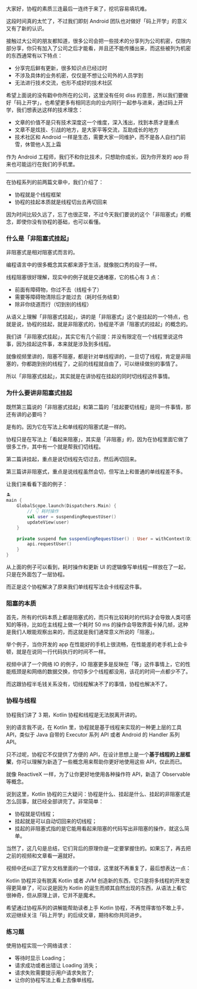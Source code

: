 大家好，协程的素质三连最后一连终于来了，挖坑容易填坑难。

这段时间真的太忙了，不过我们即刻 Android 团队也对做好「码上开学」的意义又有了新的认识。

接触过大公司的朋友都知道，很多公司会把一些技术的分享列为公司机密，仅限内部分享，你只有加入了公司之后才能看，并且还不能传播出来，而这些被列为机密的东西通常有以下特点：

- 分享完后鲜有更新，很多知识点已经过时
- 不涉及具体的业务机密，仅仅是不想让公司外的人员学到
- 无法进行技术交流，也形不成好的技术社区

希望上面说的没有戳中你所在的公司，这里没有任何 diss 的意思，所以我们要做好「码上开学」，也希望更多有相同志向的业内同行一起参与进来，通过码上开学，我们想表达这样的技术理念：

- 文章的价值不是只有技术深度这一个维度，深入浅出，找到本质才是重点
- 文章不是炫技、引战的地方，是大家平等交流，互助成长的地方
- 技术社区和 Android 一样是生态，需要大家一同维护，而不是各人自扫门前雪，休管他人瓦上霜

作为 Android 工程师，我们不和你比技术，只想助你成长，因为你开发的 app 将来也可能运行在我们的手机里。

---

在协程系列的前两篇文章中，我们介绍了：

* 协程就是个线程框架
* 协程的挂起本质就是线程切出去再切回来

因为时间比较久远了，忘了也很正常，不过今天我们要说的这个「非阻塞式」的概念，即使你没有协程的基础，也可以看懂。

### 什么是「非阻塞式挂起」

非阻塞式是相对阻塞式而言的。

编程语言中的很多概念其实都来源于生活，就像脱口秀的段子一样。

线程阻塞很好理解，现实中的例子就是交通堵塞，它的核心有 3 点：

- 前面有障碍物，你过不去（线程卡了）
- 需要等障碍物清除后才能过去（耗时任务结束）
- 除非你绕道而行（切到别的线程）

从语义上理解「非阻塞式挂起」，讲的是「非阻塞式」这个是挂起的一个特点，也就是说，协程的挂起，就是非阻塞式的，协程是不讲「阻塞式的挂起」的概念的。

我们讲「非阻塞式挂起」，其实它有几个前提：并没有限定在一个线程里说这件事，因为挂起这件事，本来就是涉及到多线程。

就像视频里讲的，阻塞不阻塞，都是针对单线程讲的，一旦切了线程，肯定是非阻塞的，你都跑到别的线程了，之前的线程就自由了，可以继续做别的事情了。

所以「非阻塞式挂起」，其实就是在讲协程在挂起的同时切线程这件事情。

### 为什么要讲非阻塞式挂起

既然第三篇说的「非阻塞式挂起」和第二篇的「挂起要切线程」是同一件事情，那还有讲的必要吗？

是有的。因为它在写法上和单线程的阻塞式是一样的。

协程只是在写法上「看起来阻塞」，其实是「非阻塞」的，因为在协程里面它做了很多工作，其中有一个就是帮我们切线程。

第二篇讲挂起，重点是说切线程先切过去，然后再切回来。

第三篇讲非阻塞式，重点是说线程虽然会切，但写法上和普通的单线程差不多。

让我们来看看下面的例子：

```kotlin
🏝️
main {
    GlobalScope.launch(Dispatchers.Main) {
        // 👇 耗时操作
        val user = suspendingRequestUser()
        updateView(user)
    }
    
    private suspend fun suspendingRequestUser() : User = withContext(Dispatchers.IO) {
        api.requestUser()
    }
}
```

从上面的例子可以看到，耗时操作和更新 UI 的逻辑像写单线程一样放在了一起，只是在外面包了一层协程。

而正是这个协程解决了原来我们单线程写法会卡线程这件事。

### 阻塞的本质

首先，所有的代码本质上都是阻塞式的，而只有比较耗时的代码才会导致人类可感知的等待，比如在主线程上做一个耗时 50 ms 的操作会导致界面卡掉几帧，这种是我们人眼能观察出来的，而这就是我们通常意义所说的「阻塞」。

举个例子，当你开发的 app 在性能好的手机上很流畅，在性能差的老手机上会卡顿，就是在说同一行代码执行的时间不一样。

视频中讲了一个网络 IO 的例子，IO 阻塞更多是反映在「等」这件事情上，它的性能瓶颈是和网络的数据交换，你切多少个线程都没用，该花的时间一点都少不了。

而这跟协程半毛钱关系没有，切线程解决不了的事情，协程也解决不了。

### 协程与线程

协程我们讲了 3 期，Kotlin 协程和线程是无法脱离开讲的。

别的语言我不说，在 Kotlin 里，协程就是基于线程来实现的一种更上层的工具 API，类似于 Java 自带的 Executor 系列 API 或者 Android 的 Handler 系列 API。

只不过呢，协程它不仅提供了方便的 API，在设计思想上是一个**基于线程的上层框架**，你可以理解为新造了一些概念用来帮助你更好地使用这些 API，仅此而已。

就像 ReactiveX 一样，为了让你更好地使用各种操作符 API，新造了 Observable 等概念。



说到这里，Kotlin 协程的三大疑问：协程是什么、挂起是什么、挂起的非阻塞式是怎么回事，就已经全部讲完了。非常简单：

- 协程就是切线程；
- 挂起就是可以自动切回来的切线程；
- 挂起的非阻塞式指的是它能用看起来阻塞的代码写出非阻塞的操作，就这么简单。

当然了，这几句是总结，它们背后的原理你是一定要掌握住的。如果忘了，再去把之前的视频和文章看一遍就好。



视频中还纠正了官方文档里面的一个错误，这里就不再重复了，最后想表达一点：

Kotlin 协程并没有脱离 Kotlin 或者 JVM 创造新的东西，它只是将多线程的开发变得更简单了，可以说是因为 Kotlin 的诞生而顺其自然出现的东西，从语法上看它很神奇，但从原理上讲，它并不是魔术。

希望通过协程系列的讲解能帮助读者上手 Kotlin 协程，不再觉得害怕不敢上手，欢迎继续关注「码上开学」的后续文章，期待和你共同进步。



### 练习题

使用协程实现一个网络请求：

* 等待时显示 Loading；
* 请求成功或者出错让 Loading 消失；
* 请求失败需要提示用户请求失败了;
* 让你的协程写法上看上去像单线程。